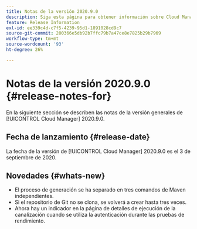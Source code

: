 ```yaml
---
title: Notas de la versión 2020.9.0
description: Siga esta página para obtener información sobre Cloud Manager 2020.9.0
feature: Release Information
exl-id: ee339c4d-c7f5-4239-95d1-1891028cd9c7
source-git-commit: 200366e5db92b7ffc79b7a47ce8e7825b29b7969
workflow-type: tm+mt
source-wordcount: '93'
ht-degree: 26%

---
```


# Notas de la versión 2020.9.0 {#release-notes-for}

En la siguiente sección se describen las notas de la versión generales de [!UICONTROL Cloud Manager] 2020.9.0.

## Fecha de lanzamiento {#release-date}

La fecha de la versión de [!UICONTROL Cloud Manager] 2020.9.0 es el 3 de septiembre de 2020.

## Novedades {#whats-new}

* El proceso de generación se ha separado en tres comandos de Maven independientes.
* Si el repositorio de Git no se clona, se volverá a crear hasta tres veces.
* Ahora hay un indicador en la página de detalles de ejecución de la canalización cuando se utiliza la autenticación durante las pruebas de rendimiento.
